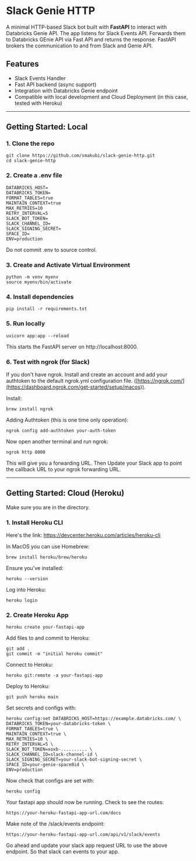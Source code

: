 # Slack Genie HTTP

A minimal HTTP-based Slack bot built with **FastAPI** to interact with Databricks Genie API. The app listens for Slack Events API. Forwards them to Databricks GEnie API via Fast API and returns the response. FastAPI brokers the communication to and from Slack and Genie API.


## Features
- Slack Events Handler
- Fast API backend (async support)
- Integration with Databricks Genie endpoint
- Compatible with local development and Cloud Deployment (in this case, tested with Heroku)

---
## Getting Started: Local
### 1. Clone the repo
```
git clone https://github.com/smakubi/slack-genie-http.git
cd slack-genie-http
```

### 2. Create a .env file
```
DATABRICKS_HOST=
DATABRICKS_TOKEN=
FORMAT_TABLES=true
MAINTAIN_CONTEXT=true
MAX_RETRIES=10
RETRY_INTERVAL=5
SLACK_BOT_TOKEN=
SLACK_CHANNEL_ID=
SLACK_SIGNING_SECRET=
SPACE_ID=
ENV=production
```
Do not commit .env to source control.

### 3. Create and Activate Virtual Environment
```
python -m venv myenv
source myenv/bin/activate
```
### 4. Install dependencies
```
pip install -r requirements.txt
```

### 5. Run locally
```
uvicorn app:app --reload
```
This starts the FastAPI server on http://localhost:8000.

### 6. Test with ngrok (for Slack)
If you don't have ngrok. Install and create an account and add your authtoken to the default ngrok.yml configuration file.
 ([https://ngrok.com/](https://dashboard.ngrok.com/get-started/setup/macos)). 

 Install:
 ```
brew install ngrok
```

Adding Authtoken (this is one time only operation):
```
ngrok config add-authtoken your-auth-token
```
Now open another terminal and run ngrok:
```
ngrok http 8000
```
This will give you a forwarding URL. Then Update your Slack app to point the callback URL to your ngrok forwarding URL.

---
## Getting Started: Cloud (Heroku)
Make sure you are in the directory.
### 1. Install Heroku CLI
Here's the link: https://devcenter.heroku.com/articles/heroku-cli

In MacOS you can use Homebrew:
```
brew install heroku/brew/heroku
```
Ensure you've installed:
```
heroku --version
```

Log into Heroku:
```
heroku login
```

### 2. Create Heroku App
```
heroku create your-fastapi-app
```
Add files to and commit to Heroku:
```
git add .
git commit -m "initial heroku commit"
```

Connect to Heroku:
```
heroku git:remote -a your-fastapi-app
```

Deploy to Heroku:
```
git push heroku main
```

Set secrets and configs with:
```
heroku config:set DATABRICKS_HOST=https://example.databricks.com/ \
DATABRICKS_TOKEN=your-databricks-token \
FORMAT_TABLES=true \
MAINTAIN_CONTEXT=true \
MAX_RETRIES=10 \
RETRY_INTERVAL=5 \
SLACK_BOT_TOKEN=xoxb-.......... \
SLACK_CHANNEL_ID=slack-channel-id \
SLACK_SIGNING_SECRET=your-slack-bot-signing-secret \
SPACE_ID=your-genie-space0id \
ENV=production
```

Now check that configs are set with:
```
heroku config
```

Your fastapi app should now be running.
Check to see the routes:
```
https://your-heroku-fastapi-app-url.com/docs
```
Make note of the /slack/events endpoint:
```
https://your-heroku-fastapi-app-url.com/api/v1/slack/events
```
Go ahead and update your slack app request URL to use the above endpoint. So that slack can events to your app.



